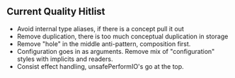 
Current Quality Hitlist
-----------------------

  * Avoid internal type aliases, if there is a concept pull it out
  * Remove duplication, there is too much conceptual duplication in storage
  * Remove "hole" in the middle anti-pattern, composition first.
  * Configuration goes in as arguments. Remove mix of "configuration" styles with implicits and readers.
  * Consist effect handling, unsafePerformIO's go at the top.

